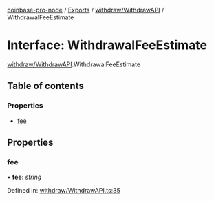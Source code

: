 [coinbase-pro-node](../README.md) / [Exports](../modules.md) / [withdraw/WithdrawAPI](../modules/withdraw_withdrawapi.md) / WithdrawalFeeEstimate

# Interface: WithdrawalFeeEstimate

[withdraw/WithdrawAPI](../modules/withdraw_withdrawapi.md).WithdrawalFeeEstimate

## Table of contents

### Properties

- [fee](withdraw_withdrawapi.withdrawalfeeestimate.md#fee)

## Properties

### fee

• **fee**: _string_

Defined in: [withdraw/WithdrawAPI.ts:35](https://github.com/bennycode/coinbase-pro-node/blob/845b71d/src/withdraw/WithdrawAPI.ts#L35)
